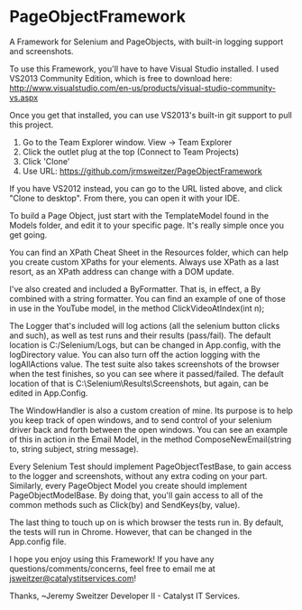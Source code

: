 # PageObjectFramework
A Framework for Selenium and PageObjects, with built-in logging support and 
screenshots.

To use this Framework, you'll have to have Visual Studio installed. I used 
VS2013 Community Edition, which is free to download here: 
http://www.visualstudio.com/en-us/products/visual-studio-community-vs.aspx


Once you get that installed, you can use VS2013's built-in git support to pull 
this project.
1. Go to the Team Explorer window. View -> Team Explorer
2. Click the outlet plug at the top (Connect to Team Projects)
3. Click 'Clone'
4. Use URL: https://github.com/jrmsweitzer/PageObjectFramework


If you have VS2012 instead, you can go to the URL listed above, and click 
"Clone to desktop". From there, you can open it with your IDE.


To build a Page Object, just start with the TemplateModel found in the Models 
folder, and edit it to your specific page. It's really simple once you get going.


You can find an XPath Cheat Sheet in the Resources folder, which can help you 
create custom XPaths for your elements. Always use XPath as a last resort, as 
an XPath address can change with a DOM update.


I've also created and included a ByFormatter. That is, in effect, a By combined
with a string formatter. You can find an example of one of those in use in the
YouTube model, in the method ClickVideoAtIndex(int n);


The Logger that's included will log actions (all the selenium button clicks and
such), as well as test runs and their results (pass/fail). The default location
is C:/Selenium/Logs, but can be changed in App.config, with the logDirectory
value. You can also turn off the action logging with the logAllActions value.
The test suite also takes screenshots of the browser when the test finishes, so
you can see where it passed/failed. The default location of that is 
C:\Selenium\Results\Screenshots\, but again, can be edited in App.Config.


The WindowHandler is also a custom creation of mine. Its purpose is to help you
keep track of open windows, and to send control of your selenium driver back
and forth between the open windows. You can see an example of this in action in
the Email Model, in the method 
ComposeNewEmail(string to, string subject, string message).


Every Selenium Test should implement PageObjectTestBase, to gain access to the
logger and screenshots, without any extra coding on your part. Similarly, every
PageObject Model you create should implement PageObjectModelBase. By doing
that, you'll gain access to all of the common methods such as Click(by) and
SendKeys(by, value).


The last thing to touch up on is which browser the tests run in. By default,
the tests will run in Chrome. However, that can be changed in the App.config
file.


I hope you enjoy using this Framework! If you have any 
questions/comments/concerns, feel free to email me at
jsweitzer@catalystitservices.com! 

Thanks,
~Jeremy Sweitzer
Developer II - Catalyst IT Services.